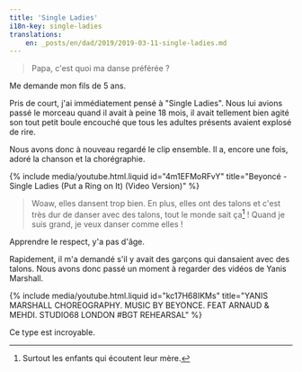 ```yaml
---
title: 'Single Ladies'
i18n-key: single-ladies
translations:
    en: _posts/en/dad/2019/2019-03-11-single-ladies.md
---
```


> Papa, c'est quoi ma danse préférée ?

Me demande mon fils de 5 ans.

Pris de court, j'ai immédiatement pensé à "Single Ladies". Nous lui avions passé
le morceau quand il avait à peine 18 mois, il avait tellement bien agité son
tout petit boule encouché que tous les adultes présents avaient explosé de rire.

Nous avons donc à nouveau regardé le clip ensemble. Il a, encore une fois, adoré
la chanson et la chorégraphie.

{% include media/youtube.html.liquid id="4m1EFMoRFvY" title="Beyoncé - Single Ladies (Put a Ring on It) (Video Version)" %}

> Woaw, elles dansent trop bien. En plus, elles ont des talons et c'est très dur
> de danser avec des talons, tout le monde sait ça[^talons] ! Quand je suis
> grand, je veux danser comme elles !

[^talons]: Surtout les enfants qui écoutent leur mère.

Apprendre le respect, y'a pas d'âge.

Rapidement, il m'a demandé s'il y avait des garçons qui dansaient avec des
talons. Nous avons donc passé un moment à regarder des vidéos de Yanis Marshall.

{% include media/youtube.html.liquid id="kc17H68IKMs" title="YANIS MARSHALL CHOREOGRAPHY. MUSIC BY BEYONCE. FEAT ARNAUD & MEHDI. STUDIO68 LONDON #BGT REHEARSAL" %}

Ce type est incroyable.
